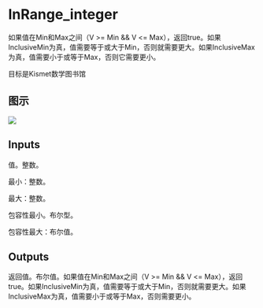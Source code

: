 # InRange_integer

如果值在Min和Max之间（V >= Min && V <= Max），返回true。如果InclusiveMin为真，值需要等于或大于Min，否则就需要更大。如果InclusiveMax为真，值需要小于或等于Max，否则它需要更小。

目标是Kismet数学图书馆

## 图示

![]($-20221218-19504520.png)

## Inputs

值。整数。

最小：整数。

最大：整数。

包容性最小。布尔型。

包容性最大：布尔值。  

## Outputs

返回值。布尔值。如果值在Min和Max之间（V >= Min && V <= Max），返回true。如果InclusiveMin为真，值需要等于或大于Min，否则就需要更大。如果InclusiveMax为真，值需要小于或等于Max，否则需要更小。
